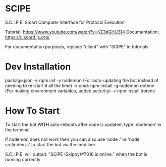 # SCIPE
S.C.I.P.E.  Smart Computer Interface for Protocol Execution 

Tutorial: https://www.youtube.com/watch?v=KZ3tIGHU314
Documentation: https://discord.js.org/

For documentation purposes, replace "client" with "SCIPE" in tutorials


# Dev Installation
package.json 
-> npm init -y
nodemon (For auto-updating the bot instead of needing to re-start it all the time) 
-> cmd: npm install -g nodemon
dotenv (For making environment variables, added security)
-> npm install dotenv

# How To Start
To start the bot WITH auto-reboots after code is updated, type 'nodemon' in the terminal

If nodemon does not work then you can also use 'node .' or 'node src/index.js' to start the bot via the cmd line.

S.C.I.P.E. will output: "SCIPE (Skippy)#7016 is online." when the bot is running correctly 
